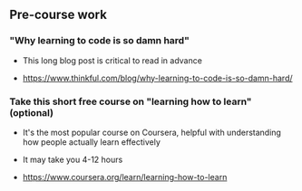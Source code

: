 ## Pre-course work


### "Why learning to code is so damn hard"

- This long blog post is critical to read in advance

- https://www.thinkful.com/blog/why-learning-to-code-is-so-damn-hard/


### Take this short free course on "learning how to learn" (optional)

- It's the most popular course on Coursera, helpful with understanding how people actually learn effectively

- It may take you 4-12 hours

- https://www.coursera.org/learn/learning-how-to-learn 

